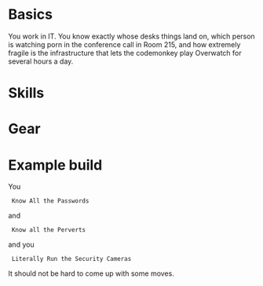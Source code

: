 # Basics

You work in IT. You know exactly whose desks things land on, which person is
watching porn in the conference call in Room 215, and how extremely fragile is
the infrastructure that lets the codemonkey play Overwatch for several hours a
day.

# Skills

# Gear

# Example build

You

     Know All the Passwords

and

     Know all the Perverts

and you

     Literally Run the Security Cameras

It should not be hard to come up with some moves.
